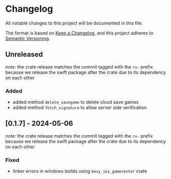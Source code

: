 # Changelog

All notable changes to this project will be documented in this file.

The format is based on [Keep a Changelog](https://keepachangelog.com/en/1.0.0/),
and this project adheres to [Semantic Versioning](https://semver.org/spec/v2.0.0.html).

## Unreleased

*note:* the crate release matches the commit tagged with the `ru-` prefix because we release the swift package after the crate due to its dependency on each other

### Added
* added method `delete_savegame` to delete cloud save games
* added method `fetch_signature` to allow server side verification

## [0.1.7] - 2024-05-06

*note:* the crate release matches the commit tagged with the `ru-` prefix because we release the swift package after the crate due to its dependency on each other

### Fixed
* linker errors in windows builds using `bevy_ios_gamecenter` crate